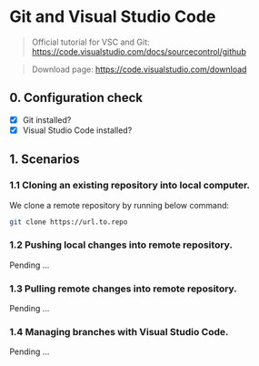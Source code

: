 # Git and Visual Studio Code

> Official tutorial for VSC and Git: https://code.visualstudio.com/docs/sourcecontrol/github

> Download page: https://code.visualstudio.com/download

## 0. Configuration check

* [x] Git installed?
* [x] Visual Studio Code installed?

## 1. Scenarios

### 1.1 Cloning an existing repository into local computer.

We clone a remote repository by running below command:

```bash
git clone https://url.to.repo
```



### 1.2 Pushing local changes into remote repository.

Pending ...

### 1.3 Pulling remote changes into remote repository.

Pending ...

### 1.4 Managing branches with Visual Studio Code.

Pending ...
